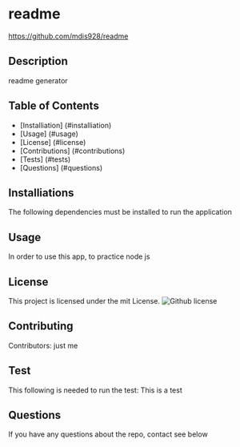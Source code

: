 
    
# readme
https://github.com/mdis928/readme
## Description
readme generator
## Table of Contents
* [Installiation] (#installiation)
* [Usage] (#usage)
* [License] (#license)
* [Contributions] (#contributions)
* [Tests] (#tests)
* [Questions] (#questions)
## Installiations 
The following dependencies must be installed to run the application 
## Usage
In order to use this app, to practice node js
## License
This project is licensed under the mit License.
![Github license](https://img.shields.io./badge/license-MIT-blue.svg)
## Contributing
Contributors: just me
## Test
This following is needed to run the test: This is a test
## Questions
If you have any questions about the repo, contact see below
    